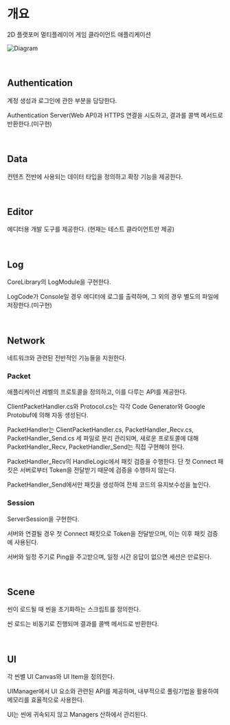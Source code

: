# 개요
2D 플랫포머 멀티플레이어 게임 클라이언트 애플리케이션

![Diagram](https://github.com/user-attachments/assets/cf99c502-45c3-4c2c-b098-7f3648bf6708)

<br/>

## Authentication
계정 생성과 로그인에 관한 부분을 담당한다.

Authentication Server(Web API)과 HTTPS 연결을 시도하고, 결과를 콜백 메서드로 반환한다.(미구현)

<br/>

## Data
컨텐츠 전반에 사용되는 데이터 타입을 정의하고 확장 기능을 제공한다.

<br/>

## Editor
에디터용 개발 도구를 제공한다. (현재는 테스트 클라이언트만 제공)

<br/>

## Log
CoreLibrary의 LogModule을 구현한다.

LogCode가 Console일 경우 에디터에 로그를 출력하며, 그 외의 경우 별도의 파일에 저장한다.(미구현)

<br/>

## Network
네트워크와 관련된 전반적인 기능들을 지원한다.

### Packet
애플리케이션 레벨의 프로토콜을 정의하고, 이를 다루는 API를 제공한다.

ClientPacketHandler.cs와 Protocol.cs는 각각 Code Generator와 Google Protobuf에 의해 자동 생성된다.

PacketHandler는 ClientPacketHandler.cs, PacketHandler_Recv.cs, PacketHandler_Send.cs 세 파일로 분리 관리되며, 새로운 프로토콜에 대해 PacketHandler_Recv, PacketHandler_Send는 직접 구현해야 한다.

PacketHandler_Recv의 HandleLogic에서 패킷 검증을 수행한다.
단 첫 Connect 패킷은 서버로부터 Token을 전달받기 때문에 검증을 수행하지 않는다.

PacketHandler_Send에서만 패킷을 생성하여 전체 코드의 유지보수성을 높인다.

### Session
ServerSession을 구현한다.

서버와 연결될 경우 첫 Connect 패킷으로 Token을 전달받으며, 이는 이후 패킷 검증에 사용된다.

서버와 일정 주기로 Ping을 주고받으며, 일정 시간 응답이 없으면 세션은 만료된다.

<br/>

## Scene
씬이 로드될 때 씬을 초기화하는 스크립트를 정의한다.

씬 로드는 비동기로 진행되며 결과를 콜백 메서드로 반환한다.

<br/>

## UI
각 씬별 UI Canvas와 UI Item을 정의한다.

UIManager에서 UI 요소와 관련된 API를 제공하며, 내부적으로 풀링기법을 활용하여 메모리를 효율적으로 사용한다.

UI는 씬에 귀속되지 않고 Managers 산하에서 관리된다.